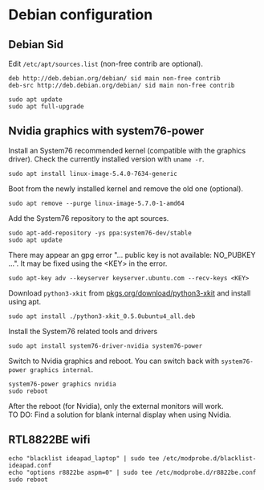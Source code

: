 # Debian configuration

## Debian Sid
Edit `/etc/apt/sources.list` (non-free contrib are optional).

```
deb http://deb.debian.org/debian/ sid main non-free contrib
deb-src http://deb.debian.org/debian/ sid main non-free contrib
```
```
sudo apt update
sudo apt full-upgrade
```
## Nvidia graphics with system76-power
Install an System76 recommended kernel (compatible with the graphics driver). Check the currently installed version with `uname -r`.
```
sudo apt install linux-image-5.4.0-7634-generic
```
Boot from the newly installed kernel and remove the old one (optional).
```
sudo apt remove --purge linux-image-5.7.0-1-amd64
```
Add the System76 repository to the apt sources.
```
sudo apt-add-repository -ys ppa:system76-dev/stable
sudo apt update
```
There may appear an gpg error "... public key is not available: NO_PUBKEY ...". It may be fixed using the \<KEY\> in the error.
```
sudo apt-key adv --keyserver keyserver.ubuntu.com --recv-keys <KEY>
```
Download `python3-xkit` from [pkgs.org/download/python3-xkit](https://pkgs.org/download/python3-xkit) and install using apt.
```
sudo apt install ./python3-xkit_0.5.0ubuntu4_all.deb
```
Install the System76 related tools and drivers
```
sudo apt install system76-driver-nvidia system76-power
```
Switch to Nvidia graphics and reboot. You can switch back with `system76-power graphics internal`.
```
system76-power graphics nvidia
sudo reboot
```
After the reboot (for Nvidia), only the external monitors will work.\
TO DO: Find a solution for blank internal display when using Nvidia.

## RTL8822BE wifi

```
echo "blacklist ideapad_laptop" | sudo tee /etc/modprobe.d/blacklist-ideapad.conf
echo "options r8822be aspm=0" | sudo tee /etc/modprobe.d/r8822be.conf
sudo reboot
```
